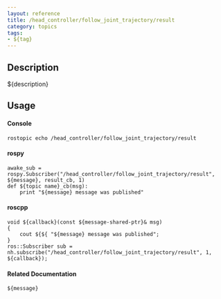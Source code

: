 ```yaml
---
layout: reference
title: /head_controller/follow_joint_trajectory/result
category: topics
tags: 
- ${tag}
---
```


## Description
${description}

## Usage
#### Console
```
rostopic echo /head_controller/follow_joint_trajectory/result
```

#### rospy
```
awake_sub = rospy.Subscriber("/head_controller/follow_joint_trajectory/result", ${message}, result_cb, 1)
def ${topic name}_cb(msg):
    print "${message} message was published"
```

#### roscpp
```
void ${callback}(const ${message-shared-ptr}& msg)
{
    cout ${${ "${message} message was published";
}
ros::Subscriber sub = nh.subscribe("/head_controller/follow_joint_trajectory/result", 1, ${callback});
```

#### Related Documentation
``${message}``  